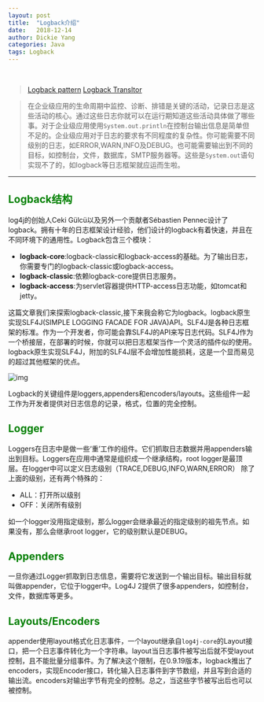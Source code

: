 ```yaml
---
layout: post
title:  "Logback介绍"
date:   2018-12-14
author: Dickie Yang
categories: Java
tags: Logback
---
```


<br>

> [Logback pattern](https://logback.qos.ch/manual/layouts.html#PatternLayout 'Logback')
> [Logback Transltor](https://logback.qos.ch/translator/asGroovy.html 'trabslte xml to groovy')

> 在企业级应用的生命周期中监控、诊断、排错是关键的活动，记录日志是这些活动的核心。通过这些日志你就可以在运行期知道这些活动具体做了哪些事。对于企业级应用使用`System.out.println`在控制台输出信息是简单但不足的。企业级应用对于日志的要求有不同程度的复杂性。你可能需要不同级别的日志，如ERROR,WARN,INFO及DEBUG。也可能需要输出到不同的目标，如控制台，文件，数据库，SMTP服务器等。这些是`System.out`语句实现不了的，如logback等日志框架就应运而生啦。

---

## <font color='green'>Logback结构</font>
log4j的创始人Ceki Gülcü以及另外一个贡献者Sébastien Pennec设计了logback。拥有十年的日志框架设计经验，他们设计的logback有着快速，并且在不同环境下的通用性。Logback包含三个模块：
- **logback-core**:logback-classic和logback-access的基础。为了输出日志，你需要专门的logback-classic或logback-access。
- **logback-classic**:依赖logback-core提供日志服务。
- **logback-access**:为servlet容器提供HTTP-access日志功能，如tomcat和jetty。

这篇文章我们来探索logback-classic,接下来我会称它为logback。logback原生实现SLF4J(SIMPLE LOGGING FACADE FOR JAVA)API。SLF4J是各种日志框架的标准。作为一个开发者，你可能会靠SLF4J的API来写日志代码。SLF4J作为一个桥接层，在部署的时候，你就可以把日志框架当作一个灵活的插件似的使用。logback原生实现SLF4J，附加的SLF4J层不会增加性能损耗，这是一个显而易见的超过其他框架的优点。

![img](https://springframework.guru/wp-content/uploads/2016/04/Logback_Architecture.png)

Logback的关键组件是loggers,appenders和encoders/layouts。这些组件一起工作为开发者提供对日志信息的记录，格式，位置的完全控制。

## <font color='green'>Logger</font>
Loggers在日志中是做一些‘重’工作的组件。它们抓取日志数据并用appenders输出到目标。Loggers在应用中通常是组织成一个继承结构，root logger是最顶层。在logger中可以定义日志级别（TRACE,DEBUG,INFO,WARN,ERROR）
除了上面的级别，还有两个特殊的：
- ALL：打开所以级别
- OFF：关闭所有级别

如一个logger没用指定级别，那么logger会继承最近的指定级别的祖先节点。如果没有，那么会继承root logger，它的级别默认是DEBUG。

## <font color='green'>Appenders</font>
一旦你通过Logger抓取到日志信息，需要将它发送到一个输出目标。输出目标就叫做appender，它位于logger中。Log4J 2提供了很多appenders，如控制台，文件，数据库等更多。

## <font color='green'>Layouts/Encoders</font>
appender使用layout格式化日志事件，一个layout继承自`log4j-core`的Layout接口，把一个日志事件转化为一个字符串。layout当日志事件被写出后就不受layout控制，且不能批量分组事件。为了解决这个限制，在0.9.19版本，logback推出了encoders，实现Encoder接口，转化输入日志事件到字节数组，并且写到合适的输出流。encoders对输出字节有完全的控制。总之，当这些字节被写出后也可以被控制。
